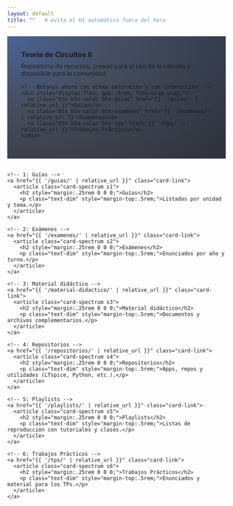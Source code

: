```yaml
---
layout: default
title: ""   # evita el H1 automático fuera del hero
---
```


<style>
/* ====== Gradiente "Apple-like" y tarjetas a color ====== */

/* Gradiente multicolor base (largo para repartirlo entre 6 tarjetas) */
:root{
  --ai-grad: linear-gradient(90deg,
    #0a84ff 0%,
    #6f6cff 16%,
    #b86bff 33%,
    #ff6bd6 50%,
    #ff7e6e 66%,
    #ff9f0a 100%
  );
}

/* Hero azul sobrio como el que te gustaba */
.hero-azul{
  padding:2rem;
  background:
    radial-gradient(120% 160% at 0% 0%, rgba(34,86,180,.40), rgba(22,34,58,.40) 40%, rgba(18,24,38,.65) 100%),
    linear-gradient(180deg, rgba(18,30,60,.65), rgba(18,18,22,.65));
  border:1px solid var(--border);
}

/* Grid responsivo */
.grid-home{
  display:grid; gap:1rem;
  grid-template-columns:repeat(auto-fit,minmax(280px,1fr));
}

/* Tarjetas clickeables */
.card-link{ text-decoration:none; color:inherit; display:block; height:100%; }

/* Tarjeta con color de fondo tomado del gradiente global.
   Capa 1: velo oscuro para mantener legibilidad
   Capa 2: el gradiente global (nos quedamos con un tramo distinto por tarjeta)
*/
.card-spectrum{
  position:relative;
  padding:1.25rem;
  border-radius: var(--radius, 16px);
  border:1px solid var(--border);
  background-image:
    linear-gradient(180deg, rgba(10,10,12,.62), rgba(10,10,12,.68)),   /* velo */
    var(--ai-grad);                                                    /* gradiente global */
  background-size: 100% 100%, 600% 100%;                               /* gradiente largo */
  background-position: 0 0, var(--pos, 0%) 0;                          /* tramo elegido */
  box-shadow: var(--shadow);
  transition: transform .12s ease, filter .15s ease, box-shadow .15s ease;
}
.card-spectrum:hover{
  transform: translateY(-3px);
  filter: brightness(1.06);
  box-shadow: 0 14px 40px rgba(0,0,0,.35);
}

/* Repartimos el gradiente entre las 6 tarjetas */
.s1{ --pos: 0%;  }
.s2{ --pos: 20%; }
.s3{ --pos: 40%; }
.s4{ --pos: 60%; }
.s5{ --pos: 80%; }
.s6{ --pos: 100%; }

/* Tipografía secundaria sutil */
.lead-muted{ margin:0 0 1rem 0; opacity:.85; }

/* ====== Botones del HERO con colores coordinados y misma saturación ======
   Usamos los mismos pares de colores que en las tarjetas: s1, s4 y s6.
   Agregamos interacción (hover/active) y un leve shadow.
*/
.btn.btn-color{
  color:#fff !important;
  border-color: rgba(255,255,255,.12) !important;
  box-shadow: 0 8px 22px rgba(0,0,0,.25);
  transition: transform .10s ease, filter .15s ease, box-shadow .15s ease;
}
.btn.btn-color:hover{
  transform: translateY(-2px);
  filter: brightness(1.08) saturate(1.08);
  box-shadow: 0 14px 36px rgba(0,0,0,.35);
}
.btn.btn-color:active{
  transform: translateY(0);
  filter: brightness(0.98);
}

/* Guías: mismo gradiente que s1 */
.btn-guias{ background: linear-gradient(135deg,#0a84ff,#6f6cff) !important; }
/* Exámenes: mismo gradiente que s4 */
.btn-examenes{ background: linear-gradient(135deg,#6f6cff,#b86bff) !important; }
/* Trabajos Prácticos: mismo gradiente que s6 */
.btn-tps{ background: linear-gradient(135deg,#ff9f0a,#ff7e6e) !important; }
</style>

<!-- HERO -->
<section class="container after-header">
  <article class="card hero-azul">
    <h1 class="title-lg" style="margin:0 0 .5rem 0;">Teoría de Circuitos II</h1>
    <p class="text-dim lead-muted">
      Repositorio de recursos, creado para el uso de la cátedra y disponible para la comunidad.
    </p>

    <!-- Botones ahora con misma saturación y con interacción -->
    <div style="display:flex; gap:.6rem; flex-wrap:wrap;">
      <a class="btn btn-color btn-guias" href="{{ '/guias/' | relative_url }}">Guías</a>
      <a class="btn btn-color btn-examenes" href="{{ '/examenes/' | relative_url }}">Exámenes</a>
      <a class="btn btn-color btn-tps" href="{{ '/tps/' | relative_url }}">Trabajos Prácticos</a>
    </div>
  </article>
</section>

<!-- GRID DE TARJETAS: 6 bloques con color (gradiente continuo en conjunto) -->
<section class="container" style="margin-top:1rem;">
  <div class="grid-home">

    <!-- 1: Guías -->
    <a href="{{ '/guias/' | relative_url }}" class="card-link">
      <article class="card-spectrum s1">
        <h2 style="margin:.25rem 0 0 0;">Guías</h2>
        <p class="text-dim" style="margin-top:.5rem;">Listados por unidad y tema.</p>
      </article>
    </a>

    <!-- 2: Exámenes -->
    <a href="{{ '/examenes/' | relative_url }}" class="card-link">
      <article class="card-spectrum s2">
        <h2 style="margin:.25rem 0 0 0;">Exámenes</h2>
        <p class="text-dim" style="margin-top:.5rem;">Enunciados por año y turno.</p>
      </article>
    </a>

    <!-- 3: Material didáctico -->
    <a href="{{ '/material-didactico/' | relative_url }}" class="card-link">
      <article class="card-spectrum s3">
        <h2 style="margin:.25rem 0 0 0;">Material didáctico</h2>
        <p class="text-dim" style="margin-top:.5rem;">Documentos y archivos complementarios.</p>
      </article>
    </a>

    <!-- 4: Repositorios -->
    <a href="{{ '/repositorios/' | relative_url }}" class="card-link">
      <article class="card-spectrum s4">
        <h2 style="margin:.25rem 0 0 0;">Repositorios</h2>
        <p class="text-dim" style="margin-top:.5rem;">Apps, repos y utilidades (LTspice, Python, etc.).</p>
      </article>
    </a>

    <!-- 5: Playlists -->
    <a href="{{ '/playlists/' | relative_url }}" class="card-link">
      <article class="card-spectrum s5">
        <h2 style="margin:.25rem 0 0 0;">Playlists</h2>
        <p class="text-dim" style="margin-top:.5rem;">Listas de reproducción con tutoriales y clases.</p>
      </article>
    </a>

    <!-- 6: Trabajos Prácticos -->
    <a href="{{ '/tps/' | relative_url }}" class="card-link">
      <article class="card-spectrum s6">
        <h2 style="margin:.25rem 0 0 0;">Trabajos Prácticos</h2>
        <p class="text-dim" style="margin-top:.5rem;">Enunciados y material para los TPs.</p>
      </article>
    </a>

  </div>
</section>
